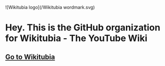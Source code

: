 ![Wikitubia logo](/Wikitubia wordmark.svg)
# Hey. This is the GitHub organization for Wikitubia - The YouTube Wiki


## [Go to Wikitubia](https://youtube.fandom.com)</big>
